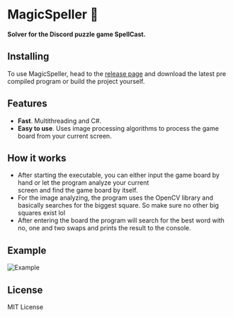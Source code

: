 # MagicSpeller 🧙‍

**Solver for the Discord puzzle game SpellCast.**

## Installing

To use MagicSpeller, head to the [release page](https://github.com/GhostKilllaX/MagicSpeller/releases) and download the
latest pre compiled program or build the project yourself.

## Features

* **Fast**. Multithreading and C#.
* **Easy to use**. Uses image processing algorithms to process the game board from your current screen.

## How it works

* After starting the executable, you can either input the game board by hand or let the program analyze your current  
  screen and find the game board by itself.
* For the image analyzing, the program uses the OpenCV library and basically searches for the biggest square.
  So make sure no other big squares exist lol
* After entering the board the program will search for the best word with no, one and two swaps and prints the result
  to the console.

## Example

![Example](example.gif)

## License

MIT License